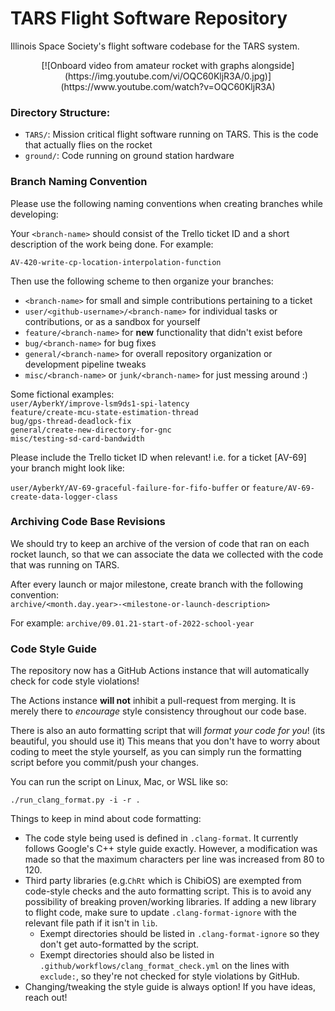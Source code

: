 # TARS Flight Software Repository
Illinois Space Society's flight software codebase for the TARS system.

<p align="center">
[![Onboard video from amateur rocket with graphs alongside](https://img.youtube.com/vi/OQC60KljR3A/0.jpg)](https://www.youtube.com/watch?v=OQC60KljR3A)
</p>

### Directory Structure:
- `TARS/`: Mission critical flight software running on TARS. This is the code that actually flies on the rocket
- `ground/`: Code running on ground station hardware

### Branch Naming Convention
Please use the following naming conventions when creating branches while developing:

Your `<branch-name>` should consist of the Trello ticket ID and a short description of the work being done. For example:

`AV-420-write-cp-location-interpolation-function`

Then use the following scheme to then organize your branches:

- `<branch-name>` for small and simple contributions pertaining to a ticket
- `user/<github-username>/<branch-name>` for individual tasks or contributions, or as a sandbox for yourself
- `feature/<branch-name>` for **new** functionality that didn't exist before
- `bug/<branch-name>` for bug fixes
- `general/<branch-name>` for overall repository organization or development pipeline tweaks
- `misc/<branch-name>` or `junk/<branch-name>` for just messing around :)

Some fictional examples:\
`user/AyberkY/improve-lsm9ds1-spi-latency`\
`feature/create-mcu-state-estimation-thread`\
`bug/gps-thread-deadlock-fix`\
`general/create-new-directory-for-gnc`\
`misc/testing-sd-card-bandwidth`

Please include the Trello ticket ID when relevant! i.e. for a ticket [AV-69] your branch might look like:

`user/AyberkY/AV-69-graceful-failure-for-fifo-buffer`
or
`feature/AV-69-create-data-logger-class`


### Archiving Code Base Revisions
We should try to keep an archive of the version of code that ran on each rocket launch, so that we can associate the data we collected with the code that was running on TARS.

After every launch or major milestone, create branch with the following convention:\
`archive/<month.day.year>-<milestone-or-launch-description>`

For example: `archive/09.01.21-start-of-2022-school-year`

### Code Style Guide
The repository now has a GitHub Actions instance that will automatically check for code style violations!

The Actions instance **will not** inhibit a pull-request from merging. It is merely there to _encourage_ style consistency throughout our code base.

There is also an auto formatting script that will _format your code for you_! (its beautiful, you should use it) This means that you don't have to worry about coding to meet the style yourself, as you can simply run the formatting script before you commit/push your changes.

You can run the script on Linux, Mac, or WSL like so:
```
./run_clang_format.py -i -r .
```

Things to keep in mind about code formatting:
- The code style being used is defined in `.clang-format`. It currently follows Google's C++ style guide exactly. However, a modification was made so that the maximum characters per line was increased from 80 to 120. 
- Third party libraries (e.g.`ChRt` which is ChibiOS) are exempted from code-style checks and the auto formatting script. This is to avoid any possibility of breaking proven/working libraries. If adding a new library to flight code, make sure to update `.clang-format-ignore` with the relevant file path if it isn't in `lib`.
  - Exempt directories should be listed in `.clang-format-ignore` so they don't get auto-formatted by the script.
  - Exempt directories should also be listed in `.github/workflows/clang_format_check.yml` on the lines with `exclude:`, so they're not checked for style violations by GitHub. 
- Changing/tweaking the style guide is always option! If you have ideas, reach out!
